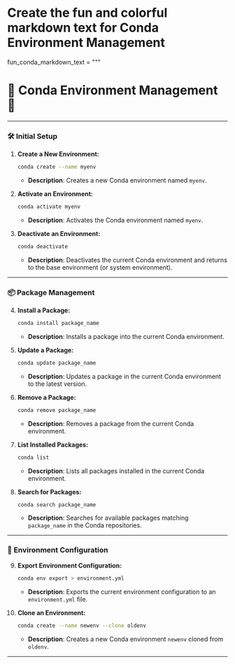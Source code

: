 # Create the fun and colorful markdown text for Conda Environment Management
fun_conda_markdown_text = """
# 🐍 Conda Environment Management 🐍

---

### 🛠️ Initial Setup

1. **Create a New Environment:**
    ```bash
    conda create --name myenv
    ```
    - **Description**: Creates a new Conda environment named `myenv`.

2. **Activate an Environment:**
    ```bash
    conda activate myenv
    ```
    - **Description**: Activates the Conda environment named `myenv`.

3. **Deactivate an Environment:**
    ```bash
    conda deactivate
    ```
    - **Description**: Deactivates the current Conda environment and returns to the base environment (or system environment).

---

### 📦 Package Management

4. **Install a Package:**
    ```bash
    conda install package_name
    ```
    - **Description**: Installs a package into the current Conda environment.

5. **Update a Package:**
    ```bash
    conda update package_name
    ```
    - **Description**: Updates a package in the current Conda environment to the latest version.

6. **Remove a Package:**
    ```bash
    conda remove package_name
    ```
    - **Description**: Removes a package from the current Conda environment.

7. **List Installed Packages:**
    ```bash
    conda list
    ```
    - **Description**: Lists all packages installed in the current Conda environment.

8. **Search for Packages:**
    ```bash
    conda search package_name
    ```
    - **Description**: Searches for available packages matching `package_name` in the Conda repositories.

---

### 📁 Environment Configuration

9. **Export Environment Configuration:**
    ```bash
    conda env export > environment.yml
    ```
    - **Description**: Exports the current environment configuration to an `environment.yml` file.

10. **Clone an Environment:**
    ```bash
    conda create --name newenv --clone oldenv
    ```
    - **Description**: Creates a new Conda environment `newenv` cloned from `oldenv`.

---

